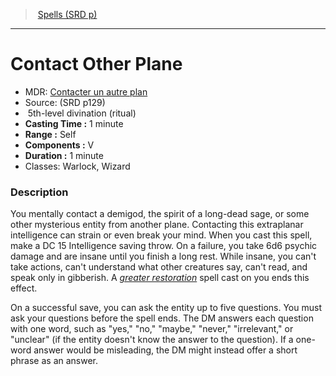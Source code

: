 ﻿---
!SpellItem
Name: Contact Other Plane
AltName: '[Contacter un autre plan](hd_spells_contacter_un_autre_plan.md)'
Type: divination
Level: 5
CastingTime: 1 minute
Range: Self
Components: V
Duration: 1 minute
Classes: Warlock, Wizard
Family: SpellVO
Source: (SRD p129)
Ritual: ritual
Id: spells_vo.md#contact-other-plane
ParentLink: spells_vo.md#spells-srd-p
ParentName: Spells (SRD p)
NameLevel: 1
Attributes:
  Name: Contact Other Plane
  Markdown: >+
    # <!--Name-->Contact Other Plane<!--/Name-->


    - MDR: <!--AltName-->[Contacter un autre plan](hd_spells_contacter_un_autre_plan.md)<!--/AltName-->

    - Source: <!--Source-->(SRD p129)<!--/Source-->

    -  <!--Level-->5<!--/Level-->th-level <!--Type-->divination<!--/Type--> (<!--Ritual-->ritual<!--/Ritual-->)

    - **Casting Time :** <!--CastingTime-->1 minute<!--/CastingTime-->

    - **Range :** <!--Range-->Self<!--/Range-->

    - **Components :** <!--Components-->V<!--/Components-->

    - **Duration :** <!--Duration-->1 minute<!--/Duration-->

    - Classes: <!--Classes-->Warlock, Wizard<!--/Classes-->


    ### Description


    You mentally contact a demigod, the spirit of a long-dead sage, or some other mysterious entity from another plane. Contacting this extraplanar intelligence can strain or even break your mind. When you cast this spell, make a DC 15 Intelligence saving throw. On a failure, you take 6d6 psychic damage and are insane until you finish a long rest. While insane, you can't take actions, can't understand what other creatures say, can't read, and speak only in gibberish. A _[greater restoration](spells_vo.hd#greater-restoration)_ spell cast on you ends this effect.


    On a successful save, you can ask the entity up to five questions. You must ask your questions before the spell ends. The DM answers each question with one word, such as "yes," "no," "maybe," "never," "irrelevant," or "unclear" (if the entity doesn't know the answer to the question). If a one-word answer would be misleading, the DM might instead offer a short phrase as an answer.

  AltName: '[Contacter un autre plan](hd_spells_contacter_un_autre_plan.md)'
  Source: (SRD p129)
  Level: 5
  Type: divination
  Ritual: ritual
  CastingTime: 1 minute
  Range: Self
  Components: V
  Duration: 1 minute
  Classes: Warlock, Wizard
AttributesDictionary: >+
  Name: Contact Other Plane

  Markdown: >+

    # <!--Name-->Contact Other Plane<!--/Name-->





    - MDR: <!--AltName-->[Contacter un autre plan](hd_spells_contacter_un_autre_plan.md)<!--/AltName-->



    - Source: <!--Source-->(SRD p129)<!--/Source-->



    -  <!--Level-->5<!--/Level-->th-level <!--Type-->divination<!--/Type--> (<!--Ritual-->ritual<!--/Ritual-->)



    - **Casting Time :** <!--CastingTime-->1 minute<!--/CastingTime-->



    - **Range :** <!--Range-->Self<!--/Range-->



    - **Components :** <!--Components-->V<!--/Components-->



    - **Duration :** <!--Duration-->1 minute<!--/Duration-->



    - Classes: <!--Classes-->Warlock, Wizard<!--/Classes-->





    ### Description





    You mentally contact a demigod, the spirit of a long-dead sage, or some other mysterious entity from another plane. Contacting this extraplanar intelligence can strain or even break your mind. When you cast this spell, make a DC 15 Intelligence saving throw. On a failure, you take 6d6 psychic damage and are insane until you finish a long rest. While insane, you can't take actions, can't understand what other creatures say, can't read, and speak only in gibberish. A _[greater restoration](spells_vo.hd#greater-restoration)_ spell cast on you ends this effect.





    On a successful save, you can ask the entity up to five questions. You must ask your questions before the spell ends. The DM answers each question with one word, such as "yes," "no," "maybe," "never," "irrelevant," or "unclear" (if the entity doesn't know the answer to the question). If a one-word answer would be misleading, the DM might instead offer a short phrase as an answer.



  AltName: '[Contacter un autre plan](hd_spells_contacter_un_autre_plan.md)'

  Source: (SRD p129)

  Level: 5

  Type: divination

  Ritual: ritual

  CastingTime: 1 minute

  Range: Self

  Components: V

  Duration: 1 minute

  Classes: Warlock, Wizard

---
> [Spells (SRD p)](srd_spells.md)

---

# Contact Other Plane

- MDR: [Contacter un autre plan](hd_spells_contacter_un_autre_plan.md)
- Source: (SRD p129)
-  5th-level divination (ritual)
- **Casting Time :** 1 minute
- **Range :** Self
- **Components :** V
- **Duration :** 1 minute
- Classes: Warlock, Wizard

### Description

You mentally contact a demigod, the spirit of a long-dead sage, or some other mysterious entity from another plane. Contacting this extraplanar intelligence can strain or even break your mind. When you cast this spell, make a DC 15 Intelligence saving throw. On a failure, you take 6d6 psychic damage and are insane until you finish a long rest. While insane, you can't take actions, can't understand what other creatures say, can't read, and speak only in gibberish. A _[greater restoration](spells_vo.hd#greater-restoration)_ spell cast on you ends this effect.

On a successful save, you can ask the entity up to five questions. You must ask your questions before the spell ends. The DM answers each question with one word, such as "yes," "no," "maybe," "never," "irrelevant," or "unclear" (if the entity doesn't know the answer to the question). If a one-word answer would be misleading, the DM might instead offer a short phrase as an answer.

